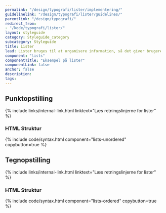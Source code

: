 ```yaml
---
permalink: "/design/typografi/lister/implementering/"
guidelinelink: "/design/typografi/lister/guidelines/"
parentlink: "/design/typografi/"
redirect_from:
- "/kode/typografi/lister/"
layout: styleguide
category: Styleguide_category
subcategory: Styleguide
title: Lister
lead: Lister bruges til at organisere information, så det giver brugeren overblik.
component: "lists"
componentTitle: "Eksempel på lister"
componentLink: false
anchor: false
description:
tags:
---
```


## Punktopstilling

{% include links/internal-link.html linktext="Læs retningslinjerne for lister" %}

### HTML Struktur

{% include code/syntax.html component="lists-unordered" copybutton=true %}

## Tegnopstilling

{% include links/internal-link.html linktext="Læs retningslinjerne for lister" %}

### HTML Struktur

{% include code/syntax.html component="lists-ordered" copybutton=true %}

